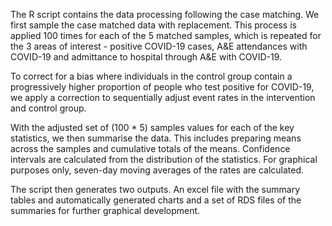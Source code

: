 The R script contains the data processing following the case matching. We first sample the case matched data with replacement. This process is applied 100 times for each of the 5 matched samples, which is repeated for the 3 areas of interest - positive COVID-19 cases, A&E attendances with COVID-19 and admittance to hospital through A&E with COVID-19. 

To correct for a bias where individuals in the control group contain a progressively higher proportion of people who test positive for COVID-19, we apply a correction to sequentially adjust event rates in the intervention and control group. 

With the adjusted set of (100 * 5) samples values for each of the key statistics, we then summarise the data. This includes preparing means across the samples and cumulative totals of the means. Confidence intervals are calculated from the distribution of the statistics. For graphical purposes only, seven-day moving averages of the rates are calculated. 

The script then generates two outputs. An excel file with the summary tables and automatically generated charts and a set of RDS files of the summaries for further graphical development. 
